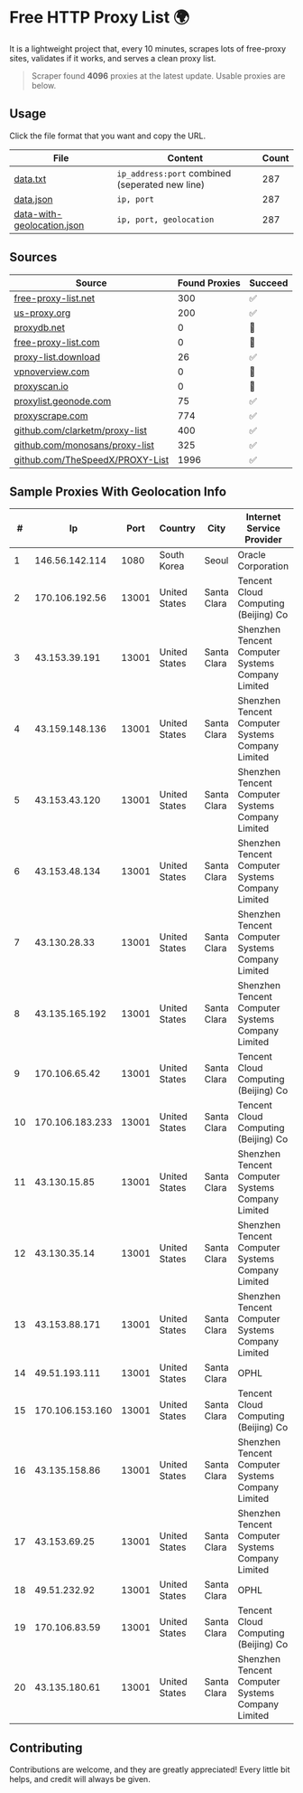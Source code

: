 
# Free HTTP Proxy List 🌍

It is a lightweight project that, every 10 minutes, scrapes lots of free-proxy sites, validates if it works, and serves a clean proxy list.


> Scraper found **4096** proxies at the latest update. Usable proxies are below.

## Usage

Click the file format that you want and copy the URL.


|File|Content|Count|
|----|-------|-----|
|[data.txt](https://raw.githubusercontent.com/themiralay/Proxy-List-World/master/data.txt)|`ip_address:port` combined (seperated new line)|287|
|[data.json](https://raw.githubusercontent.com/themiralay/Proxy-List-World/master/data.json)|`ip, port`|287|
|[data-with-geolocation.json](https://raw.githubusercontent.com/themiralay/Proxy-List-World/master/data-with-geolocation.json)|`ip, port, geolocation`|287|

## Sources

|Source|Found Proxies|Succeed|
|------|-------------|-------|
|[free-proxy-list.net](https://free-proxy-list.net)|300|✅|
|[us-proxy.org](https://www.us-proxy.org)|200|✅|
|[proxydb.net](http://proxydb.net)|0|🚫|
|[free-proxy-list.com](https://free-proxy-list.com/?page=&port=&type%5B%5D=http&type%5B%5D=https&up_time=0&search=Search)|0|🚫|
|[proxy-list.download](https://www.proxy-list.download/HTTP)|26|✅|
|[vpnoverview.com](https://vpnoverview.com/privacy/anonymous-browsing/free-proxy-servers)|0|🚫|
|[proxyscan.io](https://www.proxyscan.io)|0|🚫|
|[proxylist.geonode.com](https://proxylist.geonode.com/api/proxy-list?limit=300&page=1&sort_by=lastChecked&sort_type=desc&protocols=http,https)|75|✅|
|[proxyscrape.com](https://api.proxyscrape.com/v2/?request=displayproxies&protocol=http&timeout=10000&country=all&ssl=all&anonymity=all)|774|✅|
|[github.com/clarketm/proxy-list](https://raw.githubusercontent.com/clarketm/proxy-list/master/proxy-list-raw.txt)|400|✅|
|[github.com/monosans/proxy-list](https://raw.githubusercontent.com/monosans/proxy-list/main/proxies/http.txt)|325|✅|
|[github.com/TheSpeedX/PROXY-List](https://raw.githubusercontent.com/TheSpeedX/PROXY-List/master/http.txt)|1996|✅|


## Sample Proxies With Geolocation Info

|#|Ip|Port|Country|City|Internet Service Provider|
|-|--|----|-------|----|-------------------------|
|1|146.56.142.114|1080|South Korea|Seoul|Oracle Corporation|
|2|170.106.192.56|13001|United States|Santa Clara|Tencent Cloud Computing (Beijing) Co|
|3|43.153.39.191|13001|United States|Santa Clara|Shenzhen Tencent Computer Systems Company Limited|
|4|43.159.148.136|13001|United States|Santa Clara|Shenzhen Tencent Computer Systems Company Limited|
|5|43.153.43.120|13001|United States|Santa Clara|Shenzhen Tencent Computer Systems Company Limited|
|6|43.153.48.134|13001|United States|Santa Clara|Shenzhen Tencent Computer Systems Company Limited|
|7|43.130.28.33|13001|United States|Santa Clara|Shenzhen Tencent Computer Systems Company Limited|
|8|43.135.165.192|13001|United States|Santa Clara|Shenzhen Tencent Computer Systems Company Limited|
|9|170.106.65.42|13001|United States|Santa Clara|Tencent Cloud Computing (Beijing) Co|
|10|170.106.183.233|13001|United States|Santa Clara|Tencent Cloud Computing (Beijing) Co|
|11|43.130.15.85|13001|United States|Santa Clara|Shenzhen Tencent Computer Systems Company Limited|
|12|43.130.35.14|13001|United States|Santa Clara|Shenzhen Tencent Computer Systems Company Limited|
|13|43.153.88.171|13001|United States|Santa Clara|Shenzhen Tencent Computer Systems Company Limited|
|14|49.51.193.111|13001|United States|Santa Clara|OPHL|
|15|170.106.153.160|13001|United States|Santa Clara|Tencent Cloud Computing (Beijing) Co|
|16|43.135.158.86|13001|United States|Santa Clara|Shenzhen Tencent Computer Systems Company Limited|
|17|43.153.69.25|13001|United States|Santa Clara|Shenzhen Tencent Computer Systems Company Limited|
|18|49.51.232.92|13001|United States|Santa Clara|OPHL|
|19|170.106.83.59|13001|United States|Santa Clara|Tencent Cloud Computing (Beijing) Co|
|20|43.135.180.61|13001|United States|Santa Clara|Shenzhen Tencent Computer Systems Company Limited|



## Contributing

Contributions are welcome, and they are greatly appreciated! Every
little bit helps, and credit will always be given.

